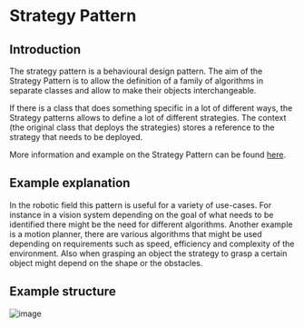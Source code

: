 # Strategy Pattern

## Introduction
The strategy pattern is a behavioural design pattern. The aim of the Strategy Pattern is to allow the definition of a family of algorithms in separate classes and allow to make their objects interchangeable.

If there is a class that does something specific in a lot of different ways, the Strategy patterns allows to define a lot of different strategies. The context (the original class that deploys the strategies) stores a reference to the strategy that needs to be deployed.

More information and example on the Strategy Pattern can be found [here](https://refactoring.guru/design-patterns/strategy).

## Example explanation
In the robotic field this pattern is useful for a variety of use-cases. For instance in a vision system depending on the goal of what needs to be identified there might be the need for different algorithms. Another example is a motion planner, there are various algorithms that might be used depending on requirements such as speed, efficiency and complexity of the environment. Also when grasping an object the strategy to grasp a certain object might depend on the shape or the obstacles.

## Example structure
![image](https://github.com/giusebar/design_patterns_robotics/blob/master/bridge_pattern/images/strategy_pattern.png?raw=true)